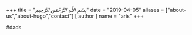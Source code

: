 +++
title = "*بِسْمِ اللَّهِ الرَّحْمَنِ الرَّحِيم*"
date = "2019-04-05"
aliases = ["about-us","about-hugo","contact"]
[ author ]
  name = "aris"
+++

#dads